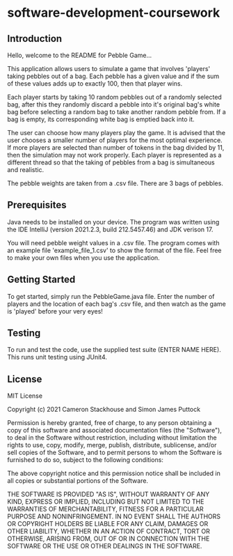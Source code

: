 # software-development-coursework

## Introduction

Hello, welcome to the README for Pebble Game...

This application allows users to simulate a game that involves 'players'
taking pebbles out of a bag. Each pebble has a given value and if the sum of
these values adds up to exactly 100, then that player wins.

Each player starts by taking 10 random pebbles out of a randomly selected bag,
after this they randomly discard a pebble into it's original bag's white bag
before selecting a random bag to take another random pebble from. If a bag is
empty, its corresponding white bag is emptied back into it.

The user can choose how many players play the game. It is advised that the user
chooses a smaller number of players for the most optimal experience. If more
players are selected than number of tokens in the bag divided by 11, then the
simulation may not work properly. Each player is represented as a different
thread so that the taking of pebbles from a bag is simultaneous and realistic.

The pebble weights are taken from a .csv file. There are 3 bags of pebbles.

## Prerequisites

Java needs to be installed on your device. The program was written using the IDE
IntelliJ (version 2021.2.3, build 212.5457.46) and JDK verison 17.

You will need pebble weight values in a .csv file. The program comes with an
example file 'example_file_1.csv' to show the format of the file. Feel free to
make your own files when you use the application.

## Getting Started

To get started, simply run the PebbleGame.java file. Enter the number of players
and the location of each bag's .csv file, and then watch as the game is 'played'
before your very eyes!

## Testing

To run and test the code, use the supplied test suite (ENTER NAME HERE). This runs 
unit testing using JUnit4. 

## License

MIT License

Copyright (c) 2021 Cameron Stackhouse and Simon James Puttock

Permission is hereby granted, free of charge, to any person obtaining a copy
of this software and associated documentation files (the "Software"), to deal
in the Software without restriction, including without limitation the rights to
use, copy, modify, merge, publish, distribute, sublicense, and/or sell
copies of the Software, and to permit persons to whom the Software is
furnished to do so, subject to the following conditions:

The above copyright notice and this permission notice shall be included in all
copies or substantial portions of the Software.

THE SOFTWARE IS PROVIDED "AS IS", WITHOUT WARRANTY OF ANY KIND, EXPRESS OR
IMPLIED, INCLUDING BUT NOT LIMITED TO THE WARRANTIES OF MERCHANTABILITY,
FITNESS FOR A PARTICULAR PURPOSE AND NONINFRINGEMENT. IN NO EVENT SHALL THE
AUTHORS OR COPYRIGHT HOLDERS BE LIABLE FOR ANY CLAIM, DAMAGES OR OTHER
LIABILITY, WHETHER IN AN ACTION OF CONTRACT, TORT OR OTHERWISE, ARISING FROM,
OUT OF OR IN CONNECTION WITH THE SOFTWARE OR THE USE OR OTHER DEALINGS IN THE
SOFTWARE.